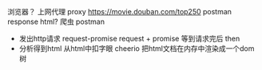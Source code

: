 浏览器？ 上网代理  proxy
https://movie.douban.com/top250
postman response html?
爬虫 postman
 - 发出http请求  request-promise
 request + promise 等到请求完后
 then
  - 分析得到html
  从html中扣字眼 
  cheerio 把html文档在内存中渲染成一个dom树
  
